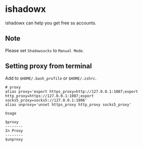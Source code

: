 # ishadowx

ishadowx can help you get free ss accounts.

## Note

Please set `Shadowsocks` to `Manual Mode`.

## Setting proxy from terminal

Add to `$HOME/.bash_profile` or `$HOME/.zshrc`.

```config
# proxy
alias proxy='export https_proxy=http://127.0.0.1:1087;export http_proxy=https://127.0.0.1:1087;export socks5_proxy=socks5://127.0.0.1:1086'
alias unproxy='unset https_proxy http_proxy socks5_proxy'
```

`Usage`

```shell
$proxy
--------
In Proxy
--------
$unproxy
```
